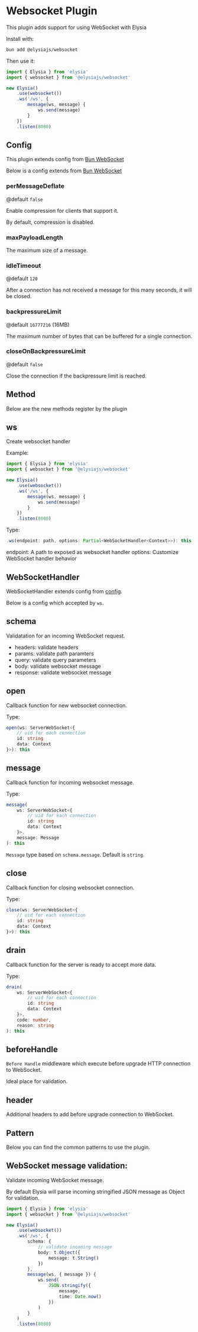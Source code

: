 # Websocket Plugin
This plugin adds support for using WebSocket with Elysia

Install with:
```bash
bun add @elysiajs/websocket
```

Then use it:
```typescript
import { Elysia } from 'elysia'
import { websocket } from '@elysiajs/websocket'

new Elysia()
    .use(websocket())
    .ws('/ws', {
        message(ws, message) {
            ws.send(message)
        }
    })
    .listen(8080)
```

## Config
This plugin extends config from [Bun WebSocket](https://github.com/oven-sh/bun#websockets-with-bunserve)

Below is a config extends from [Bun WebSocket](https://github.com/oven-sh/bun#websockets-with-bunserve)

### perMessageDeflate
@default `false`

Enable compression for clients that support it. 

By default, compression is disabled.

### maxPayloadLength
The maximum size of a message.

### idleTimeout
@default `120`

After a connection has not received a message for this many seconds, it will be closed.

### backpressureLimit
@default `16777216` (16MB)

The maximum number of bytes that can be buffered for a single connection.

### closeOnBackpressureLimit
@default `false`

Close the connection if the backpressure limit is reached.

## Method
Below are the new methods register by the plugin

## ws
Create websocket handler

Example:
```typescript
import { Elysia } from 'elysia'
import { websocket } from '@elysiajs/websocket'

new Elysia()
    .use(websocket())
    .ws('/ws', {
        message(ws, message) {
            ws.send(message)
        }
    })
    .listen(8080)
```

Type:
```typescript
.ws(endpoint: path, options: Partial<WebSocketHandler<Context>>): this
```

endpoint: A path to exposed as websocket handler 
options: Customize WebSocket handler behavior

## WebSocketHandler
WebSocketHandler extends config from [config](#config).

Below is a config which accepted by `ws`.

## schema
Validatation for an incoming WebSocket request.

- headers: validate headers
- params: validate path paramters
- query: validate query parameters
- body: validate websocket message
- response: validate websocket message

## open
Callback function for new websocket connection.

Type:
```typescript
open(ws: ServerWebSocket<{
    // uid for each connection
    id: string
    data: Context
}>): this
```

## message
Callback function for incoming websocket message.

Type:
```typescript
message(
    ws: ServerWebSocket<{
        // uid for each connection
        id: string
        data: Context
    }>, 
    message: Message
): this
```

`Message` type based on `schema.message`. Default is `string`.

## close
Callback function for closing websocket connection.

Type:
```typescript
close(ws: ServerWebSocket<{
    // uid for each connection
    id: string
    data: Context
}>): this
```

## drain
Callback function for the server is ready to accept more data.

Type:
```typescript
drain(
    ws: ServerWebSocket<{
        // uid for each connection
        id: string
        data: Context
    }>, 
    code: number,
    reason: string
): this
```

## beforeHandle
`Before Handle` middleware which execute before upgrade HTTP connection to WebSocket.

Ideal place for validation.

## header
Additional headers to add before upgrade connection to WebSocket.

## Pattern
Below you can find the common patterns to use the plugin.

## WebSocket message validation:
Validate incoming WebSocket message.

By default Elysia will parse incoming stringified JSON message as Object for validation.

```typescript
import { Elysia } from 'elysia'
import { websocket } from '@elysiajs/websocket'

new Elysia()
    .use(websocket())
    .ws('/ws', {
        schema: {
            // validate incoming message
            body: t.Object({
                message: t.String()
            })
        },
        message(ws, { message }) {
            ws.send(
                JSON.stringify({
                    message,
                    time: Date.now()
                })
            )
        }
    )
    .listen(8080)
```
